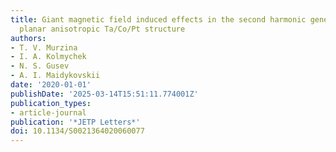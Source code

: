 ```yaml
---
title: Giant magnetic field induced effects in the second harmonic generation in a
  planar anisotropic Ta/Co/Pt structure
authors:
- T. V. Murzina
- I. A. Kolmychek
- N. S. Gusev
- A. I. Maidykovskii
date: '2020-01-01'
publishDate: '2025-03-14T15:51:11.774001Z'
publication_types:
- article-journal
publication: '*JETP Letters*'
doi: 10.1134/S0021364020060077
---
```

